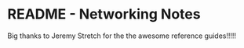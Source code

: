 # README - Networking Notes

Big thanks to Jeremy Stretch for the the awesome reference guides!!!!!
